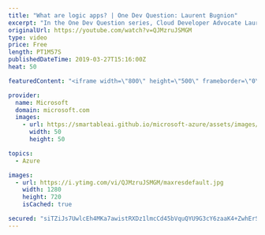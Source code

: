 ```yaml
---
title: "What are logic apps? | One Dev Question: Laurent Bugnion"
excerpt: "In the One Dev Question series, Cloud Developer Advocate Laurent Bugnion explains various development features of Azure. In this video, Laurent explains what Logic apps are.    Get more information at: http://gslb.ch/266c-onedevquestion  Create your free Azure account today: https://aka.ms/TryAzure1"
originalUrl: https://youtube.com/watch?v=QJMzruJSMGM
type: video
price: Free
length: PT1M57S
publishedDateTime: 2019-03-27T15:16:00Z
heat: 50

featuredContent: "<iframe width=\"800\" height=\"500\" frameborder=\"0\" src=\"https://www.youtube.com/embed/QJMzruJSMGM\" allow=\"accelerometer; autoplay; encrypted-media; gyroscope; picture-in-picture\" allowfullscreen></iframe>"

provider:
  name: Microsoft
  domain: microsoft.com
  images:
    - url: https://smartableai.github.io/microsoft-azure/assets/images/organizations/microsoft.com-50x50.jpg
      width: 50
      height: 50

topics:
  - Azure

images:
  - url: https://i.ytimg.com/vi/QJMzruJSMGM/maxresdefault.jpg
    width: 1280
    height: 720
    isCached: true

secured: "siTZiJs7UwlcEh4MKa7awistRXDz1lmcCd45bVquQYU9G3cY6zaaK4+ZwhErSSOvgtKrdpc9ANXcHOYpklqFuJNhc7j4wVIaadR3azJHpVOgJ1iD/3NzzPmObxvdcXW3+0VcbbGhP4iU0tVF6WaVNL1NVgg2bVDodUnfUgxvqeT4S6TzyqQbpChS4GONUOomp095V+M0Xsm1HTCsZi5yX78kiUVr8hMQJa2bxcHjVbQ1iTNsShOHxsc42E4IiHgcjuYzXgHKwuC7eKNApQvtHlotIW/4zwaxYTX27naHR2YZ2HJy4spdAaec3pFHrDZZZJq/AWb2s24e1LQxXpI/j3J7VWnq0WcC8nQoaaiPEhLMnln25tY+l82QJWOpzlpKvybMK+3medUABimjS9nORw+cqTRBSkQeJ1nz4GBpSbg=;D9CoIpo1IiIID8InuR9unQ=="
---
```


